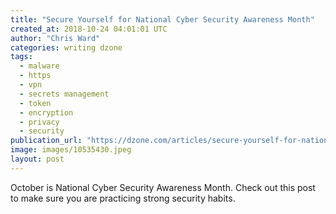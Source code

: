 ```yaml
---
title: "Secure Yourself for National Cyber Security Awareness Month"
created_at: 2018-10-24 04:01:01 UTC
author: "Chris Ward"
categories: writing dzone
tags:
  - malware
  - https
  - vpn
  - secrets management
  - token
  - encryption
  - privacy
  - security
publication_url: "https://dzone.com/articles/secure-yourself-for-national-cyber-security-awaren"
image: images/10535430.jpeg
layout: post
---
```

October is National Cyber Security Awareness Month. Check out this post to make sure you are practicing strong security habits.

